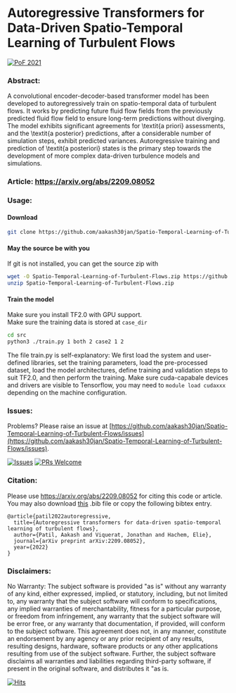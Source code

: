 # Autoregressive Transformers for Data-Driven Spatio-Temporal Learning of Turbulent Flows 
[![PoF 2021](https://img.shields.io/badge/arXiv-2209.08052-red.svg)](https://arxiv.org/abs/2209.08052) 

###

### Abstract:
A convolutional encoder-decoder-based transformer model has been developed to autoregressively train on spatio-temporal data of turbulent flows. It works by predicting future fluid flow fields from the previously predicted fluid flow field to ensure long-term predictions without diverging. The model exhibits significant agreements for \textit{a priori} assessments, and the \textit{a posterior} predictions, after a considerable number of simulation steps, exhibit predicted variances. Autoregressive training and prediction of \textit{a posteriori} states is the primary step towards the development of more complex data-driven turbulence models and simulations.

### Article: https://arxiv.org/abs/2209.08052

### Usage:
#### Download
```bash
git clone https://github.com/aakash30jan/Spatio-Temporal-Learning-of-Turbulent-Flows.git
```
#### May the source be with you
If git is not installed, you can get the source zip with
```bash
wget -O Spatio-Temporal-Learning-of-Turbulent-Flows.zip https://github.com/aakash30jan/https://github.com/aakash30jan/Spatio-Temporal-Learning-of-Turbulent-Flows/archive/refs/heads/main.zip 
unzip Spatio-Temporal-Learning-of-Turbulent-Flows.zip
```

####  Train the model
Make sure you install TF2.0 with GPU support.  
Make sure the training data is stored at `case_dir`  
```bash
cd src
python3 ./train.py 1 both 2 case2 1 2
```

The file train.py is self-explanatory: We first load the system and user-defined libraries, set the training parameters, load the pre-processed dataset, load the model architectures, define training and validation steps to suit TF2.0, and then perform the training. Make sure cuda-capabale devices and drivers are visible to Tensorflow, you may need to `module load cudaxxx` depending on the machine configuration. 

### Issues:
Problems? Please raise an issue at [https://github.com/aakash30jan/Spatio-Temporal-Learning-of-Turbulent-Flows/issues](https://github.com/aakash30jan/Spatio-Temporal-Learning-of-Turbulent-Flows/issues).

[![Issues](https://img.shields.io/github/issues/Spatio-Temporal-Learning-of-Turbulent-Flows/issues)](#Spatio-Temporal-Learning-of-Turbulent-Flows)  [![PRs Welcome](https://img.shields.io/badge/PRs-welcome-brightgreen.svg?style=flat-square)](#Spatio-Temporal-Learning-of-Turbulent-Flows)

### Citation:
Please use https://arxiv.org/abs/2209.08052 for citing this code or article. You may also download [this](https://scholar.googleusercontent.com/scholar.bib?q=info:PTzhIVpW0RsJ:scholar.google.com/&output=citation&scisdr=CptbyCTkEM7u1rty8Y4:AJ9-iYsAAAAAZCR06Y4lXSAz_rP5bwEKb5A6H6c&scisig=AJ9-iYsAAAAAZCR06ZPjMvPni9SNmZ-KZV5-YX8&scisf=4&ct=citation&cd=-1&hl=en) .bib file or copy the following bibtex entry. 
```
@article{patil2022autoregressive,
  title={Autoregressive transformers for data-driven spatio-temporal learning of turbulent flows},
  author={Patil, Aakash and Viquerat, Jonathan and Hachem, Elie},
  journal={arXiv preprint arXiv:2209.08052},
  year={2022}
}
```

### Disclaimers:
No Warranty:  The subject software is provided "as is" without any warranty of any kind, either expressed, implied, or statutory, including, but not limited to, any warranty that the subject software will conform to specifications, any implied warranties of merchantability, fitness for a particular purpose, or freedom from infringement, any warranty that the subject software will be error free, or any warranty that documentation, if provided, will conform to the subject software. This agreement does not, in any manner, constitute an endorsement by any agency or any prior recipient of any results, resulting designs, hardware, software products or any other applications resulting from use of the subject software. Further, the subject software  disclaims all warranties and liabilities regarding third-party software, if present in the original software, and distributes it "as is.

<!--- ![TARDowns](https://gpvc.arturio.dev/aakash30jan) -->
[![Hits](https://hits.deltapapa.io/github/aakash30jan/Spatio-Temporal-Learning-of-Turbulent-Flows.svg)](#)
